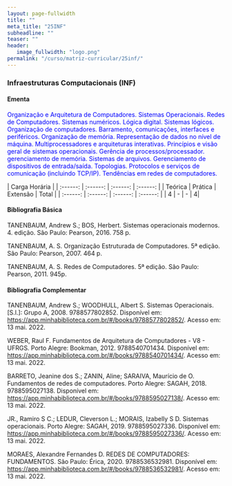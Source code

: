 ```yaml
---
layout: page-fullwidth
title: ""
meta_title: "25INF"
subheadline: ""
teaser: ""
header:
   image_fullwidth: "logo.png"
permalink: "/curso/matriz-curricular/25inf/"
---
```


### **Infraestruturas Computacionais (INF)**

#### **Ementa**

<class style="color: blue">Organização e Arquitetura de Computadores. Sistemas Operacionais. Redes de Computadores. Sistemas numéricos. Lógica digital. Sistemas lógicos. Organização de computadores. Barramento, comunicações, interfaces e periféricos. Organização de memória. Representação de dados no nível de máquina. Multiprocessadores e arquiteturas interativas. Princípios e visão geral de sistemas operacionais. Gerência de processos/processador. gerenciamento de memória. Sistemas de arquivos. Gerenciamento de dispositivos de entrada/saída. Topologias. Protocolos e serviços de comunicação (incluindo TCP/IP). Tendências em redes de computadores.</class>

| Carga Horária | 
| :------: | :------: | :------: | :------: |
| Teórica | Prática | Extensão | Total |
| :------: | :------: | :------: | :------: |
| 4 | - | - | 4|

#### **Bibliografia Básica**

TANENBAUM, Andrew S.; BOS, Herbert. Sistemas operacionais modernos. 4. edição. São Paulo: Pearson, 2016. 758 p. 

TANENBAUM, A. S. Organização Estruturada de Computadores. 5ª edição. São Paulo: Pearson, 2007. 464 p. 

TANENBAUM, A. S. Redes de Computadores. 5ª edição. São Paulo: Pearson, 2011. 945p. 

#### **Bibliografia Complementar**

TANENBAUM, Andrew S.; WOODHULL, Albert S. Sistemas Operacionais. [S.l.]: Grupo A, 2008. 9788577802852. Disponível em: https://app.minhabiblioteca.com.br/#/books/9788577802852/. Acesso em: 13 mai. 2022. 

WEBER, Raul F. Fundamentos de Arquitetura de Computadores - V8 - UFRGS. Porto Alegre: Bookman, 2012. 9788540701434. Disponível em: https://app.minhabiblioteca.com.br/#/books/9788540701434/. Acesso em: 13 mai. 2022. 

BARRETO, Jeanine dos S.; ZANIN, Aline; SARAIVA, Maurício de O. Fundamentos de redes de computadores. Porto Alegre: SAGAH, 2018. 9788595027138. Disponível em: https://app.minhabiblioteca.com.br/#/books/9788595027138/. Acesso em: 13 mai. 2022. 

JR., Ramiro S C.; LEDUR, Cleverson L.; MORAIS, Izabelly S D. Sistemas operacionais. Porto Alegre: SAGAH, 2019. 9788595027336. Disponível em: https://app.minhabiblioteca.com.br/#/books/9788595027336/. Acesso em: 13 mai. 2022. 

MORAES, Alexandre Fernandes D. REDES DE COMPUTADORES: FUNDAMENTOS. São Paulo: Érica, 2020. 9788536532981. Disponível em: https://app.minhabiblioteca.com.br/#/books/9788536532981/. Acesso em: 13 mai. 2022. 